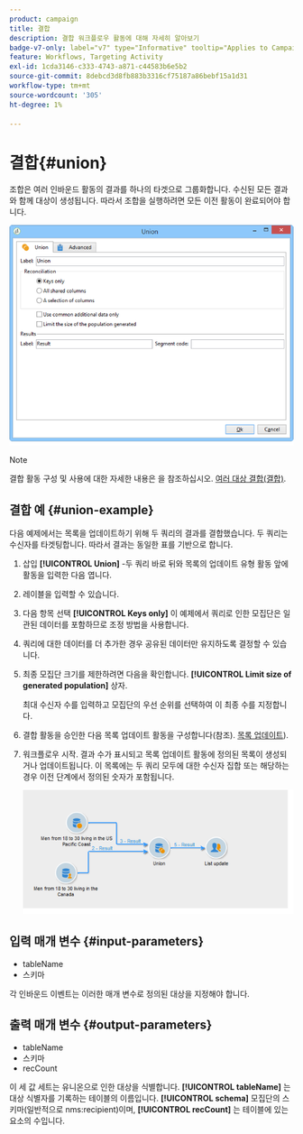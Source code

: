 ```yaml
---
product: campaign
title: 결합
description: 결합 워크플로우 활동에 대해 자세히 알아보기
badge-v7-only: label="v7" type="Informative" tooltip="Applies to Campaign Classic v7 only"
feature: Workflows, Targeting Activity
exl-id: 1cda3146-c333-4743-a871-c44583b6e5b2
source-git-commit: 8debcd3d8fb883b3316cf75187a86bebf15a1d31
workflow-type: tm+mt
source-wordcount: '305'
ht-degree: 1%

---
```


# 결합{#union}



조합은 여러 인바운드 활동의 결과를 하나의 타겟으로 그룹화합니다. 수신된 모든 결과와 함께 대상이 생성됩니다. 따라서 조합을 실행하려면 모든 이전 활동이 완료되어야 합니다.

![](assets/s_user_segmentation_union.png)

>[!NOTE]
>
>결합 활동 구성 및 사용에 대한 자세한 내용은 을 참조하십시오. [여러 대상 결합(결합)](targeting-data.md#combining-several-targets--union-).

## 결합 예 {#union-example}

다음 예제에서는 목록을 업데이트하기 위해 두 쿼리의 결과를 결합했습니다. 두 쿼리는 수신자를 타겟팅합니다. 따라서 결과는 동일한 표를 기반으로 합니다.

1. 삽입 **[!UICONTROL Union]** -두 쿼리 바로 뒤와 목록의 업데이트 유형 활동 앞에 활동을 입력한 다음 엽니다.
1. 레이블을 입력할 수 있습니다.
1. 다음 항목 선택 **[!UICONTROL Keys only]** 이 예제에서 쿼리로 인한 모집단은 일관된 데이터를 포함하므로 조정 방법을 사용합니다.
1. 쿼리에 대한 데이터를 더 추가한 경우 공유된 데이터만 유지하도록 결정할 수 있습니다.
1. 최종 모집단 크기를 제한하려면 다음을 확인합니다. **[!UICONTROL Limit size of generated population]** 상자.

   최대 수신자 수를 입력하고 모집단의 우선 순위를 선택하여 이 최종 수를 지정합니다.

1. 결합 활동을 승인한 다음 목록 업데이트 활동을 구성합니다(참조). [목록 업데이트](list-update.md)).
1. 워크플로우 시작. 결과 수가 표시되고 목록 업데이트 활동에 정의된 목록이 생성되거나 업데이트됩니다. 이 목록에는 두 쿼리 모두에 대한 수신자 집합 또는 해당하는 경우 이전 단계에서 정의된 숫자가 포함됩니다.

   ![](assets/union_example.png)

## 입력 매개 변수 {#input-parameters}

* tableName
* 스키마

각 인바운드 이벤트는 이러한 매개 변수로 정의된 대상을 지정해야 합니다.

## 출력 매개 변수 {#output-parameters}

* tableName
* 스키마
* recCount

이 세 값 세트는 유니온으로 인한 대상을 식별합니다. **[!UICONTROL tableName]** 는 대상 식별자를 기록하는 테이블의 이름입니다. **[!UICONTROL schema]** 모집단의 스키마(일반적으로 nms:recipient)이며, **[!UICONTROL recCount]** 는 테이블에 있는 요소의 수입니다.

